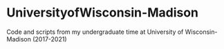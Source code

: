 # UniversityofWisconsin-Madison
Code and scripts from my undergraduate time at University of Wisconsin-Madison (2017-2021)
